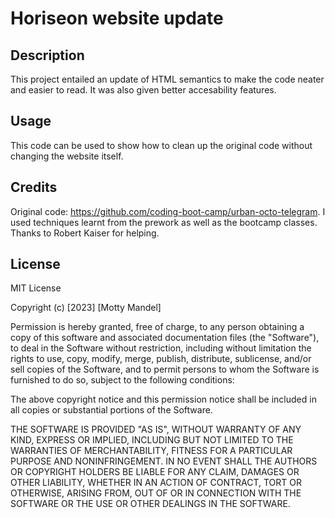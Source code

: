 # Horiseon website update

## Description
This project entailed an update of HTML semantics to make the code neater and easier to read.
It was also given better accesability features.

## Usage
This code can be used to show how to clean up the original code without changing the website itself.

## Credits
Original code: https://github.com/coding-boot-camp/urban-octo-telegram.
I used techniques learnt from the prework as well as the bootcamp classes.
Thanks to Robert Kaiser for helping.

## License
MIT License

Copyright (c) [2023] [Motty Mandel]

Permission is hereby granted, free of charge, to any person obtaining a copy
of this software and associated documentation files (the "Software"), to deal
in the Software without restriction, including without limitation the rights
to use, copy, modify, merge, publish, distribute, sublicense, and/or sell
copies of the Software, and to permit persons to whom the Software is
furnished to do so, subject to the following conditions:

The above copyright notice and this permission notice shall be included in all
copies or substantial portions of the Software.

THE SOFTWARE IS PROVIDED "AS IS", WITHOUT WARRANTY OF ANY KIND, EXPRESS OR
IMPLIED, INCLUDING BUT NOT LIMITED TO THE WARRANTIES OF MERCHANTABILITY,
FITNESS FOR A PARTICULAR PURPOSE AND NONINFRINGEMENT. IN NO EVENT SHALL THE
AUTHORS OR COPYRIGHT HOLDERS BE LIABLE FOR ANY CLAIM, DAMAGES OR OTHER
LIABILITY, WHETHER IN AN ACTION OF CONTRACT, TORT OR OTHERWISE, ARISING FROM,
OUT OF OR IN CONNECTION WITH THE SOFTWARE OR THE USE OR OTHER DEALINGS IN THE
SOFTWARE.
